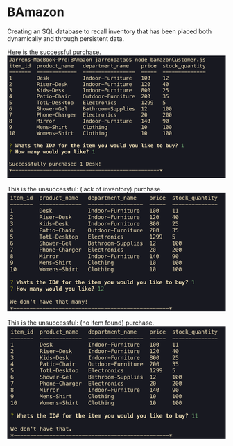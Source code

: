 # BAmazon
Creating an SQL database to recall inventory that has been placed both dynamically and through persistent data.

Here is the successful purchase.
![Purchase-Successful](SS1.png)

This is the unsuccessful: (lack of inventory) purchase.
![Purchase-Successful](SS2.png)

This is the unsuccessful: (no item found) purchase.
![Purchase-Successful](SS3.png)

